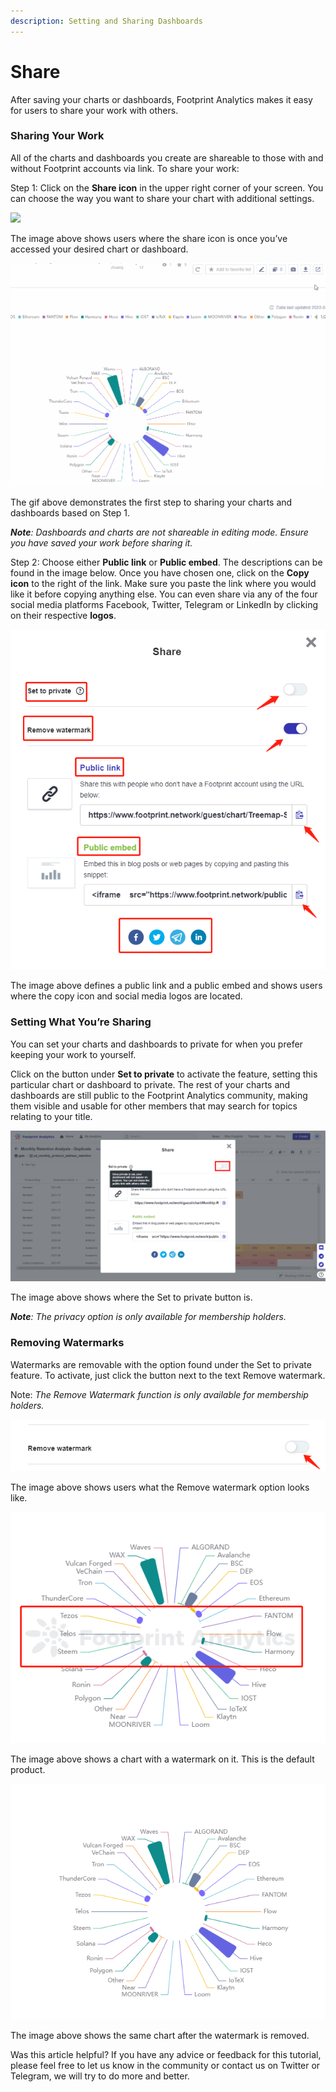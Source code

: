 ```yaml
---
description: Setting and Sharing Dashboards
---
```


# Share

After saving your charts or dashboards, Footprint Analytics makes it easy for users to share your work with others.

### Sharing Your Work <a href="#_3h49oa8whlp3" id="_3h49oa8whlp3"></a>

All of the charts and dashboards you create are shareable to those with and without Footprint accounts via link. To share your work:

Step 1: Click on the **Share icon** in the upper right corner of your screen. You can choose the way you want to share your chart with additional settings.

![](<../../../.gitbook/assets/0 (4)>)

The image above shows users where the share icon is once you’ve accessed your desired chart or dashboard.

![](<../../../.gitbook/assets/1 (10) (1)>)

The gif above demonstrates the first step to sharing your charts and dashboards based on Step 1.

_**Note**: Dashboards and charts are not shareable in editing mode. Ensure you have saved your work before sharing it._

Step 2: Choose either **Public link** or **Public embed**. The descriptions can be found in the image below. Once you have chosen one, click on the **Copy icon** to the right of the link. Make sure you paste the link where you would like it before copying anything else. You can even share via any of the four social media platforms Facebook, Twitter, Telegram or LinkedIn by clicking on their respective **logos**.

![](<../../../.gitbook/assets/2 (16) (1)>)

The image above defines a public link and a public embed and shows users where the copy icon and social media logos are located.

### Setting What You’re Sharing <a href="#_xk96n5zgzpw1" id="_xk96n5zgzpw1"></a>

You can set your charts and dashboards to private for when you prefer keeping your work to yourself.

Click on the button under **Set to private** to activate the feature, setting this particular chart or dashboard to private. The rest of your charts and dashboards are still public to the Footprint Analytics community, making them visible and usable for other members that may search for topics relating to your title.

![](<../../../.gitbook/assets/3 (6)>)

The image above shows where the Set to private button is.

_**Note**: The privacy option is only available for membership holders._

### Removing Watermarks <a href="#_2i0gzxj8gsjs" id="_2i0gzxj8gsjs"></a>

Watermarks are removable with the option found under the Set to private feature. To activate, just click the button next to the text Remove watermark.

Note: _The Remove Watermark function is only available for membership holders._

![](<../../../.gitbook/assets/4 (9)>)

The image above shows users what the Remove watermark option looks like.

![](<../../../.gitbook/assets/5 (12) (1)>)

The image above shows a chart with a watermark on it. This is the default product.

![](<../../../.gitbook/assets/6 (2)>)

The image above shows the same chart after the watermark is removed.

Was this article helpful? If you have any advice or feedback for this tutorial, please feel free to let us know in the community or contact us on Twitter or Telegram, we will try to do more and better.
